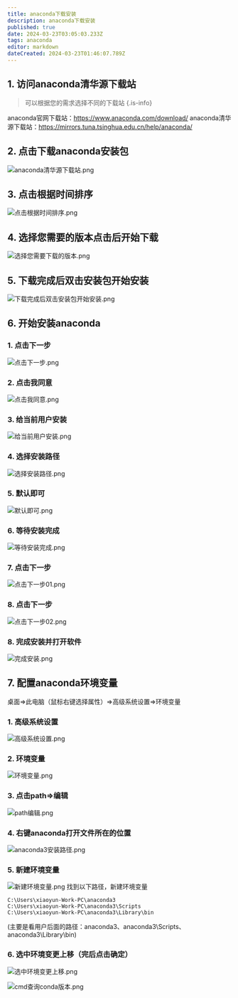 ```yaml
---
title: anaconda下载安装
description: anaconda下载安装
published: true
date: 2024-03-23T03:05:03.233Z
tags: anaconda
editor: markdown
dateCreated: 2024-03-23T01:46:07.789Z
---
```


## 1. 访问anaconda清华源下载站
> 可以根据您的需求选择不同的下载站
{.is-info}

anaconda官网下载站：https://www.anaconda.com/download/
anaconda清华源下载站：https://mirrors.tuna.tsinghua.edu.cn/help/anaconda/

## 2. 点击下载anaconda安装包
![anaconda清华源下载站.png](/wiki/python/anaconda/anaconda清华源下载站.png)

## 3. 点击根据时间排序
![点击根据时间排序.png](/wiki/python/anaconda/点击根据时间排序.png)

## 4. 选择您需要的版本点击后开始下载
![选择您需要下载的版本.png](/wiki/python/anaconda/选择您需要下载的版本.png)

## 5. 下载完成后双击安装包开始安装
![下载完成后双击安装包开始安装.png](/wiki/python/anaconda/下载完成后双击安装包开始安装.png)

## 6. 开始安装anaconda

### 1. 点击下一步
![点击下一步.png](/wiki/python/anaconda/点击下一步.png)

### 2. 点击我同意
![点击我同意.png](/wiki/python/anaconda/点击我同意.png)

### 3. 给当前用户安装
![给当前用户安装.png](/wiki/python/anaconda/给当前用户安装.png)

### 4. 选择安装路径
![选择安装路径.png](/wiki/python/anaconda/选择安装路径.png)

### 5. 默认即可
![默认即可.png](/wiki/python/anaconda/默认即可.png)

### 6. 等待安装完成
![等待安装完成.png](/wiki/python/anaconda/等待安装完成.png)

### 7. 点击下一步
![点击下一步01.png](/wiki/python/anaconda/点击下一步01.png)

### 8. 点击下一步
![点击下一步02.png](/wiki/python/anaconda/点击下一步02.png)

### 8. 完成安装并打开软件
![完成安装.png](/wiki/python/anaconda/完成安装.png)

## 7. 配置anaconda环境变量
桌面=>此电脑（鼠标右键选择属性）=>高级系统设置=>环境变量
### 1. 高级系统设置
![高级系统设置.png](/wiki/python/anaconda/高级系统设置.png)

### 2. 环境变量
![环境变量.png](/wiki/python/anaconda/环境变量.png)

### 3. 点击path=>编辑
![path编辑.png](/wiki/python/anaconda/path编辑.png)

### 4. 右键anaconda打开文件所在的位置
![anaconda3安装路径.png](/wiki/python/anaconda/anaconda3安装路径.png)

### 5. 新建环境变量
![新建环境变量.png](/wiki/python/anaconda/新建环境变量.png)
找到以下路径，新建环境变量
```
C:\Users\xiaoyun-Work-PC\anaconda3
C:\Users\xiaoyun-Work-PC\anaconda3\Scripts
C:\Users\xiaoyun-Work-PC\anaconda3\Library\bin
```
(主要是看用户后面的路径：anaconda3、anaconda3\Scripts、anaconda3\Library\bin)

### 6. 选中环境变更上移（完后点击确定）
![选中环境变更上移.png](/wiki/python/anaconda/选中环境变更上移.png)

![cmd查询conda版本.png](/wiki/python/anaconda/cmd查询conda版本.png)







